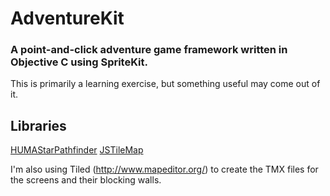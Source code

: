 # AdventureKit

### A point-and-click adventure game framework written in Objective C using SpriteKit.

This is primarily a learning exercise, but something useful may come out of it.

## Libraries

[HUMAStarPathfinder](https://github.com/colinhumber/HUMAStarPathfinder)
[JSTileMap](https://github.com/slycrel/JSTileMap)

I'm also using Tiled (http://www.mapeditor.org/) to create the TMX files for the
screens and their blocking walls.
